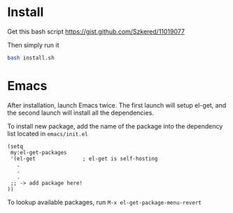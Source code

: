 Install
=======

Get this bash script
https://gist.github.com/Szkered/11019077

Then simply run it

```Bash
bash install.sh
```

Emacs
=====

After installation, launch Emacs twice.
The first launch will setup el-get, and the second launch will install all the dependencies.

To install new package, add the name of the package into the dependency list located in `emacs/init.el`
```Lisp
(setq
 my:el-get-packages
 '(el-get				; el-get is self-hosting
   .
   .
   .
 ;; -> add package here!
))
```
To lookup available packages, run `M-x el-get-package-menu-revert`
